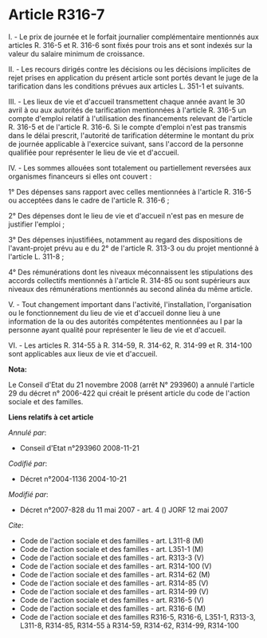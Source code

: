 # Article R316-7

I. - Le prix de journée et le forfait journalier complémentaire mentionnés aux articles R. 316-5 et R. 316-6 sont fixés pour
trois ans et sont indexés sur la valeur du salaire minimum de croissance.

II. - Les recours dirigés contre les décisions ou les décisions implicites de rejet prises en application du présent article
sont portés devant le juge de la tarification dans les conditions prévues aux articles L. 351-1 et suivants.

III. - Les lieux de vie et d'accueil transmettent chaque année avant le 30 avril à ou aux autorités de tarification
mentionnées à l'article R. 316-5 un compte d'emploi relatif à l'utilisation des financements relevant de l'article R. 316-5
et de l'article R. 316-6. Si le compte d'emploi n'est pas transmis dans le délai prescrit, l'autorité de tarification
détermine le montant du prix de journée applicable à l'exercice suivant, sans l'accord de la personne qualifiée pour
représenter le lieu de vie et d'accueil.

IV. - Les sommes allouées sont totalement ou partiellement reversées aux organismes financeurs si elles ont couvert :

1° Des dépenses sans rapport avec celles mentionnées à l'article R. 316-5 ou acceptées dans le cadre de l'article R. 316-6 ;

2° Des dépenses dont le lieu de vie et d'accueil n'est pas en mesure de justifier l'emploi ;

3° Des dépenses injustifiées, notamment au regard des dispositions de l'avant-projet prévu au e du 2° de l'article R. 313-3
ou du projet mentionné à l'article L. 311-8 ;

4° Des rémunérations dont les niveaux méconnaissent les stipulations des accords collectifs mentionnés à l'article R. 314-85
ou sont supérieurs aux niveaux des rémunérations mentionnés au second alinéa du même article.

V. - Tout changement important dans l'activité, l'installation, l'organisation ou le fonctionnement du lieu de vie et
d'accueil donne lieu à une information de la ou des autorités compétentes mentionnées au I par la personne ayant qualité pour
représenter le lieu de vie et d'accueil.

VI. - Les articles R. 314-55 à R. 314-59, R. 314-62, R. 314-99 et R. 314-100 sont applicables aux lieux de vie et d'accueil.

**Nota:**

Le Conseil d'Etat du 21 novembre 2008 (arrêt N° 293960) a annulé l'article 29 du décret n° 2006-422 qui créait le présent
article du code de l'action sociale et des familles.

**Liens relatifs à cet article**

_Annulé par_:

  - Conseil d'Etat n°293960 2008-11-21

_Codifié par_:

  - Décret n°2004-1136 2004-10-21

_Modifié par_:

  - Décret n°2007-828 du 11 mai 2007 - art. 4 () JORF 12 mai 2007

_Cite_:

  - Code de l'action sociale et des familles - art. L311-8 (M)
  - Code de l'action sociale et des familles - art. L351-1 (M)
  - Code de l'action sociale et des familles - art. R313-3 (V)
  - Code de l'action sociale et des familles - art. R314-100 (V)
  - Code de l'action sociale et des familles - art. R314-62 (M)
  - Code de l'action sociale et des familles - art. R314-85 (V)
  - Code de l'action sociale et des familles - art. R314-99 (V)
  - Code de l'action sociale et des familles - art. R316-5 (V)
  - Code de l'action sociale et des familles - art. R316-6 (M)
  - Code de l'action sociale et des familles R316-5, R316-6, L351-1, R313-3, L311-8, R314-85, R314-55 à R314-59, R314-62, R314-99, R314-100
